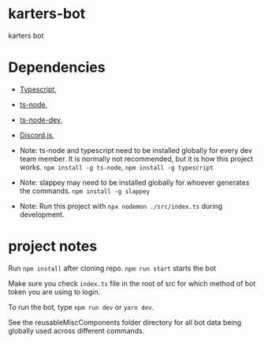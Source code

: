# karters-bot
karters bot

# Dependencies
- [Typescript](https://www.typescriptlang.org/download),
- [ts-node](https://www.npmjs.com/package/ts-node),
- [ts-node-dev](https://www.npmjs.com/package/ts-node-dev),
- [Discord.js](https://discord.js.org/#/),

- Note: ts-node and typescript need to be installed globally for every dev team member. It is normally not recommended, but it is how this project works. `npm install -g ts-node`, `npm install -g typescript`

- Note: slappey may need to be installed globally for whoever generates the commands. `npm install -g slappey`

- Note: Run this project with `npx nodemon ./src/index.ts` during development.

# project notes

Run `npm install` after cloning repo.
`npm run start` starts the bot

Make sure you check `index.ts` file in the root of src for which method of bot token you are using to login.

To run the bot, type `npm run dev` or `yarn dev`.

See the reusableMiscComponents folder directory for all bot data being globally used across different commands.
